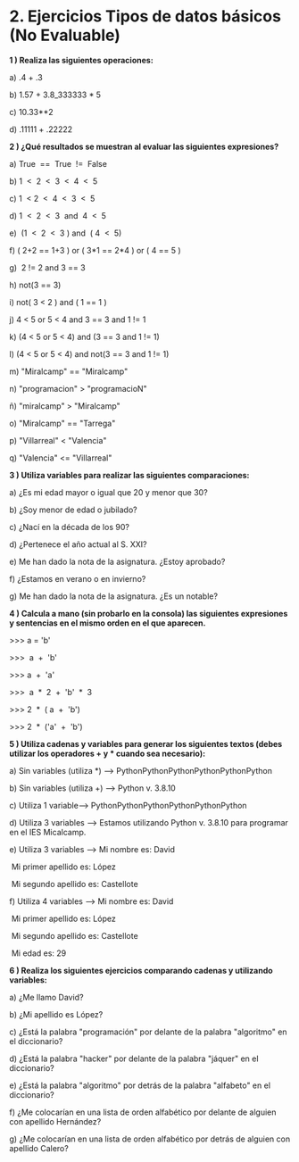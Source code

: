 # 2. Ejercicios Tipos de datos básicos (No Evaluable)

**1 ) Realiza las siguientes operaciones:**

a) .4 + .3

b) 1.57 + 3.8\_333333 \* 5

c) 10.33\*\*2

d) .11111 + .22222

  

**2 ) ¿Qué resultados se muestran al evaluar las siguientes expresiones?**

a) True  ==  True  !=  False

b) 1  <  2  <  3  <  4  <  5

c) 1  < 2  <  4  <  3  <  5

d) 1  <  2  <  3  and  4  <  5  

e)  (1  <  2  <  3 ) and  ( 4  <  5)  

f) ( 2+2 == 1+3 ) or ( 3\*1 == 2\*4 ) or ( 4 == 5 )  

g)  2 != 2 and 3 == 3

h) not(3 == 3)

i) not( 3 < 2 ) and ( 1 == 1 )

j) 4 < 5 or 5 < 4 and 3 == 3 and 1 != 1

k) (4 < 5 or 5 < 4) and (3 == 3 and 1 != 1)

l) (4 < 5 or 5 < 4) and not(3 == 3 and 1 != 1)

m) "Miralcamp" == "Miralcamp"

n) "programacion" > "programacioN"

ñ) "miralcamp" > "Miralcamp"  

o) "Miralcamp" == "Tarrega"

p) "Villarreal" < "Valencia"

q) "Valencia" <= "Villarreal"

**3 ) Utiliza variables para realizar las siguientes comparaciones:**

a) ¿Es mi edad mayor o igual que 20 y menor que 30?

b) ¿Soy menor de edad o jubilado?  

c) ¿Nací en la década de los 90?

d) ¿Pertenece el año actual al S. XXI?

e) Me han dado la nota de la asignatura. ¿Estoy aprobado?

f) ¿Estamos en verano o en invierno?  

g) Me han dado la nota de la asignatura. ¿Es un notable?  

**4 ) Calcula a mano (sin probarlo en la consola) las siguientes expresiones y sentencias en el mismo orden en el que aparecen.**

\>>> a = 'b'

\>>>  a  +  'b'

\>>> a  +  'a'

\>>>  a  \*  2  +  'b'  \*  3

\>>> 2  \*  ( a  +  'b')

\>>> 2  \*  ('a'  +  'b')

  

**5 ) Utiliza cadenas y variables para generar los siguientes textos (debes utilizar los operadores + y \* cuando sea necesario):**

a) Sin variables (utiliza \*) --> PythonPythonPythonPythonPythonPython

b) Sin variables (utiliza +) --> Python v. 3.8.10  

c) Utiliza 1 variable--> PythonPythonPythonPythonPythonPython

d) Utiliza 3 variables --> Estamos utilizando Python v. 3.8.10 para programar en el IES Micalcamp.

e) Utiliza 3 variables --> Mi nombre es: David

 Mi primer apellido es: López

 Mi segundo apellido es: Castellote

f) Utiliza 4 variables --> Mi nombre es: David

 Mi primer apellido es: López

 Mi segundo apellido es: Castellote

 Mi edad es: 29  

**6 ) Realiza los siguientes ejercicios comparando cadenas y utilizando variables:**

a) ¿Me llamo David?

b) ¿Mi apellido es López?

c) ¿Está la palabra "programación" por delante de la palabra "algoritmo" en el diccionario?

d) ¿Está la palabra "hacker" por delante de la palabra "jáquer" en el diccionario?

e) ¿Está la palabra "algoritmo" por detrás de la palabra "alfabeto" en el diccionario?

f) ¿Me colocarían en una lista de orden alfabético por delante de alguien con apellido Hernández?

g) ¿Me colocarían en una lista de orden alfabético por detrás de alguien con apellido Calero?